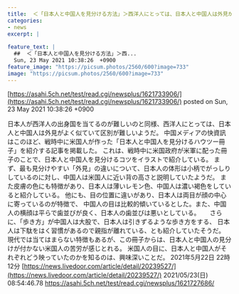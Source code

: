 ```yaml
---
title:  ＜「日本人と中国人を見分ける方法」＞西洋人にとっては、日本人と中国人は外見がよく似ていて区別が難しい..★2  
categories:
- news
excerpt: |
  
feature_text: |
  ##  ＜「日本人と中国人を見分ける方法」＞西...
  Sun, 23 May 2021 10:38:26  +0900
feature_image: "https://picsum.photos/2560/600?image=733"
image: "https://picsum.photos/2560/600?image=733"
---
```


[https://asahi.5ch.net/test/read.cgi/newsplus/1621733906/](https://asahi.5ch.net/test/read.cgi/newsplus/1621733906/)
posted on Sun, 23 May 2021 10:38:26  +0900

<!--more-->

日本人が西洋人の出身国を当てるのが難しいのと同様、西洋人にとっては、日本人と中国人は外見がよく似ていて区別が難しいようだ。 中国メディアの快資訊はこのほど、戦時中に米国人が作った「日本人と中国人を見分けるハウツー冊子」を紹介する記事を掲載した。 これは、戦時中に米国政府が米軍に配った冊子のことで、日本人と中国人を見分けるコツをイラストで紹介している。 まず、最も見分けやすい「外見」の違いについて、日本人の体形は小柄でがっしりしているのに対し、中国人は米国人に近い背の高さと説明していたようだ。 また皮膚の色にも特徴があり、日本人は薄いレモン色、中国人は濃い褐色をしていると紹介している。 他にも、目の位置に違いがあり、日本人は両目が顔の中心に寄っているのが特徴で、 中国人の目は比較的傾いているとした。また、中国人の横顔は平らで歯並びが良く、日本人の歯並びは悪いとしている。 　 さらに、「歩き方」が中国人は大股で、日本人は引きずるような歩き方をする、 日本人は下駄をはく習慣があるので親指が離れている、とも紹介していたそうだ。 現代では当てはまらない特徴もあるが、この冊子からは、日本人と中国人の見分けが付かない米国人の苦労が感じとれる。 米国人の目に、日本人と中国人がそれぞれどう映っていたのかを知るのは、興味深いことだ。 2021年5月22日 22時12分 [https://news.livedoor.com/article/detail/20239527/](https://news.livedoor.com/article/detail/20239527/) 2021/05/23(日) 08:54:46.78 https://asahi.5ch.net/test/read.cgi/newsplus/1621727686/

